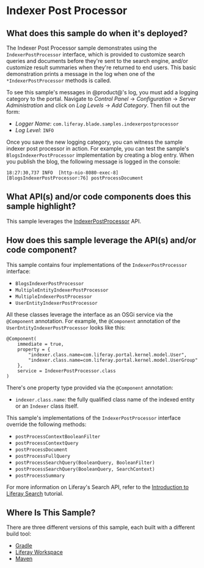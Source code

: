 # Indexer Post Processor [](id=indexer-post-processor)

## What does this sample do when it's deployed? [](id=what-does-this-sample-do-when-its-deployed)

The Indexer Post Processor sample demonstrates using the `IndexerPostProcessor`
interface, which is provided to customize search queries and documents before
they're sent to the search engine, and/or customize result summaries when
they're returned to end users. This basic demonstration prints a message in the
log when one of the `*IndexerPostProcessor` methods is called. 

To see this sample's messages in @product@'s log, you must add a logging
category to the portal. Navigate to *Control Panel* &rarr; *Configuration*
&rarr; *Server Administration* and click on *Log Levels* &rarr; *Add Category*.
Then fill out the form:

- *Logger Name*: `com.liferay.blade.samples.indexerpostprocessor`
- *Log Level*: `INFO`

Once you save the new logging category, you can witness the sample indexer post
processor in action. For example, you can test the sample's
`BlogsIndexerPostProcessor` implementation by creating a blog entry. When you
publish the blog, the following message is logged in the console:

    18:27:30,737 INFO  [http-nio-8080-exec-8][BlogsIndexerPostProcessor:76] postProcessDocument

## What API(s) and/or code components does this sample highlight? [](id=what-apis-and-or-code-components-does-this-sample-highlight)

This sample leverages the
[IndexerPostProcessor](@platform-ref@/7.0-latest/javadocs/portal-kernel/com/liferay/portal/kernel/search/IndexerPostProcessor.html)
API.

## How does this sample leverage the API(s) and/or code component? [](id=how-does-this-sample-leverage-the-apis-and-or-code-component)

This sample contains four implementations of the `IndexerPostProcessor`
interface:

- `BlogsIndexerPostProcessor`
- `MultipleEntityIndexerPostProcessor`
- `MultipleIndexerPostProcessor`
- `UserEntityIndexerPostProcessor`

All these classes leverage the interface as an OSGi service via the `@Component`
annotation. For example, the `@Component` annotation of the
`UserEntityIndexerPostProcessor` looks like this:

    @Component(
        immediate = true,
        property = {
            "indexer.class.name=com.liferay.portal.kernel.model.User",
            "indexer.class.name=com.liferay.portal.kernel.model.UserGroup"
        },
        service = IndexerPostProcessor.class
    )

There's one property type provided via the `@Component` annotation:

- `indexer.class.name`: the fully qualified class name of the indexed entity or
an `Indexer` class itself.

This sample's implementations of the `IndexerPostProcessor` interface override
the following methods:

- `postProcessContextBooleanFilter`
- `postProcessContextQuery`
- `postProcessDocument`
- `postProcessFullQuery`
- `postProcessSearchQuery(BooleanQuery, BooleanFilter)`
- `postProcessSearchQuery(BooleanQuery, SearchContext)`
- `postProcessSummary`

For more information on Liferay's Search API, refer to the
[Introduction to Liferay Search](/developer/tutorials/-/knowledge_base/7-0/introduction-to-liferay-search)
tutorial.

## Where Is This Sample? [](id=where-is-this-sample)

There are three different versions of this sample, each built with a different
build tool:

- [Gradle](https://github.com/liferay/liferay-blade-samples/tree/master/gradle/extensions/indexer-post-processor)
- [Liferay Workspace](https://github.com/liferay/liferay-blade-samples/tree/master/liferay-workspace/extensions/indexer-post-processor)
- [Maven](https://github.com/liferay/liferay-blade-samples/tree/master/maven/extensions/indexer-post-processor)
